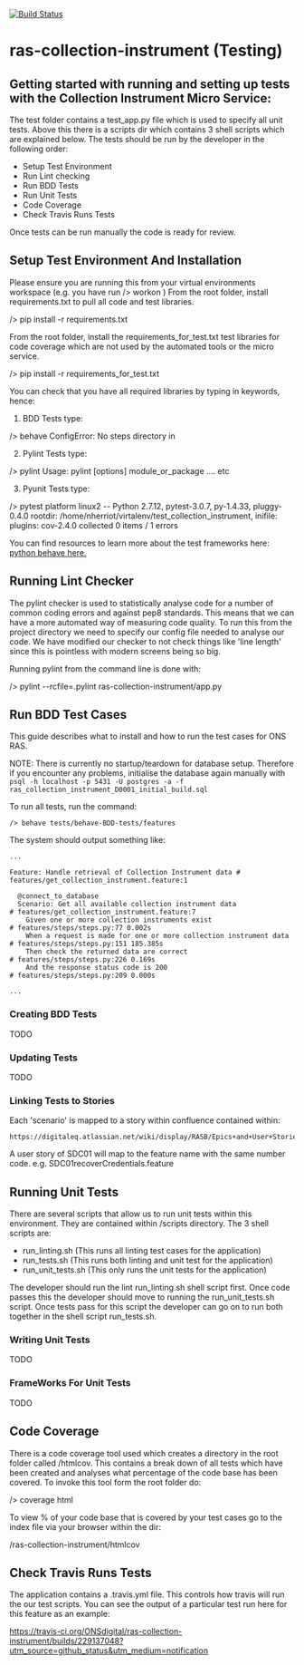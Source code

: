[![Build Status](https://travis-ci.org/ONSdigital/ras-collection-instrument.svg?branch=master)](https://travis-ci.org/ONSdigital/ras-collection-instrument)


# ras-collection-instrument (Testing)



## Getting started with running and setting up tests with the Collection Instrument Micro Service:

The test folder contains a test_app.py file which is used to specify all unit tests. Above this there is a scripts dir
which contains 3 shell scripts which are explained below. The tests should be run by the developer in the following order:
* Setup Test Environment
* Run Lint checking
* Run BDD Tests
* Run Unit Tests
* Code Coverage
* Check Travis Runs Tests

Once tests can be run manually the code is ready for review.



## Setup Test Environment And Installation

Please ensure you are running this from your virtual environments workspace (e.g. you have run /> workon <my-app>)
From the root folder, install requirements.txt to pull all code and test libraries.

  /> pip install -r requirements.txt

From the root folder, install the requirements_for_test.txt test libraries for code coverage which are not used by the
automated tools or the micro service.

  /> pip install -r requirements_for_test.txt

You can check that you have all required libraries by typing in keywords, hence:

1) BDD Tests type:

  /> behave
  ConfigError: No steps directory in

2) Pylint Tests type:

  /> pylint
  Usage:  pylint [options] module_or_package .... etc

3) Pyunit Tests type:

  /> pytest
  platform linux2 -- Python 2.7.12, pytest-3.0.7, py-1.4.33, pluggy-0.4.0
  rootdir: /home/nherriot/virtalenv/test_collection_instrument, inifile:
  plugins: cov-2.4.0
  collected 0 items / 1 errors

You can find resources to learn more about the test frameworks here: [python behave here.]( http://pythonhosted.org/behave/)



## Running Lint Checker

The pylint checker is used to statistically analyse code for a number of common coding errors and against pep8 standards.
This means that we can have a more automated way of measuring code quality. To run this from the project directory we
need to specify our config file needed to analyse our code. We have modified our checker to not check things like
'line length' since this is pointless with modern screens being so big.

Running pylint from the command line is done with:

  /> pylint --rcfile=.pylint ras-collection-instrument/app.py


## Run BDD Test Cases

This guide describes what to install and how to run the test cases for ONS RAS.

NOTE: There is currently no startup/teardown for database setup. Therefore if you encounter any problems, initialise
the database again manually with
`psql -h localhost -p 5431 -U postgres -a -f ras_collection_instrument_D0001_initial_build.sql`

To run all tests, run the command:

	/> behave tests/behave-BDD-tests/features

The system should output something like:

    ...

    Feature: Handle retrieval of Collection Instrument data # features/get_collection_instrument.feature:1

      @connect_to_database
      Scenario: Get all available collection instrument data              # features/get_collection_instrument.feature:7
        Given one or more collection instruments exist                    # features/steps/steps.py:77 0.002s
        When a request is made for one or more collection instrument data # features/steps/steps.py:151 185.385s
        Then check the returned data are correct                          # features/steps/steps.py:226 0.169s
        And the response status code is 200                               # features/steps/steps.py:209 0.000s

    ...

### Creating BDD Tests

TODO

### Updating Tests

TODO

### Linking Tests to Stories

Each 'scenario' is mapped to a story within confluence contained within:

	https://digitaleq.atlassian.net/wiki/display/RASB/Epics+and+User+Stories+for+Beta

A user story of SDC01 will map to the feature name with the same number code. e.g. SDC01recoverCredentials.feature



## Running Unit Tests

There are several scripts that allow us to run unit tests within this environment. They are contained within /scripts
directory. The 3 shell scripts are:
 * run_linting.sh                   (This runs all linting test cases for the application)
 * run_tests.sh                     (This runs both linting and unit test for the application)
 * run_unit_tests.sh                (This only runs the unit tests for the application)

 The developer should run the lint run_linting.sh shell script first. Once code passes this the developer should move to running the
 run_unit_tests.sh script. Once tests pass for this script the developer can go on to run both together in the shell script run_tests.sh.

### Writing Unit Tests

TODO

### FrameWorks For Unit Tests

TODO



## Code Coverage

There is a code coverage tool used which creates a directory in the root folder called /htmlcov. This contains a break down
of all tests which have been created and analyses what percentage of the code base has been covered. To invoke this tool
form the root folder do:

  /> coverage html

To view % of your code base that is covered by your test cases go to the index file via your browser within the dir:

  /ras-collection-instrument/htmlcov



## Check Travis Runs Tests

The application contains a .travis.yml file. This controls how travis will run the our test scripts. You can see the output
of a particular test run here for this feature as an example:

https://travis-ci.org/ONSdigital/ras-collection-instrument/builds/229137048?utm_source=github_status&utm_medium=notification



